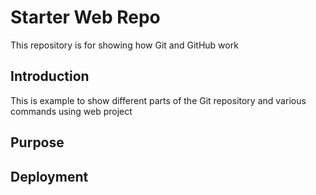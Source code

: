# Starter Web Repo

This repository is for showing how Git and GitHub work
## Introduction
This is example to show different parts of the Git repository and various commands using web project

## Purpose

## Deployment
